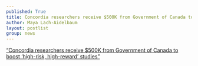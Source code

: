 ```yaml
---
published: True
title: Concordia researchers receive $500K from Government of Canada to boost ‘high-risk, high-reward’ studies
author: Maya Lach-Aidelbaum
layout: postlist
group: news
---
```



[“Concordia researchers receive $500K from Government of Canada to boost ‘high-risk, high-reward’ studies”](https://www.concordia.ca/cunews/main/stories/2023/04/26/concordia-researchers-receive--500k-from-government-of-canada-to.html)
